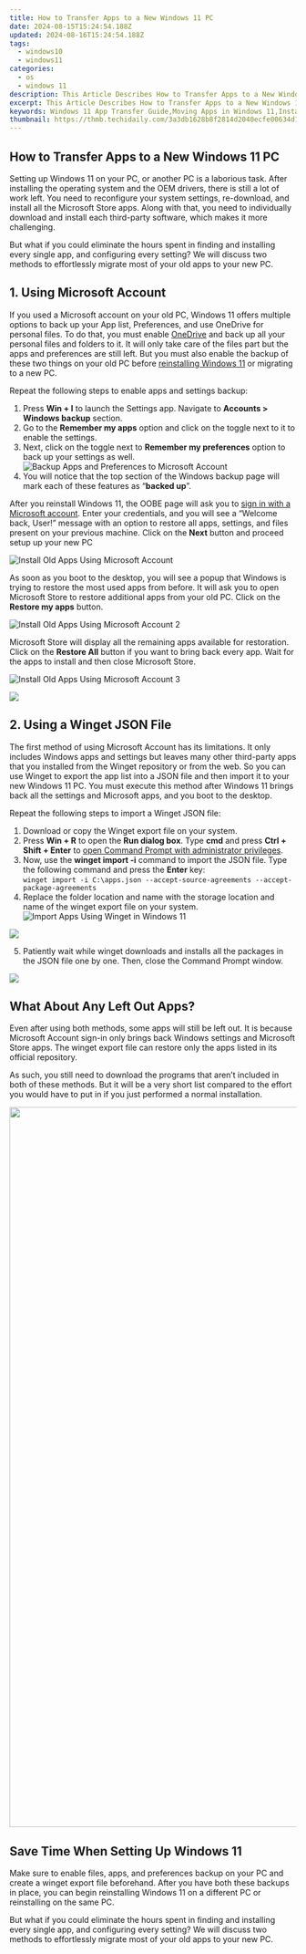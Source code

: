 ```yaml
---
title: How to Transfer Apps to a New Windows 11 PC
date: 2024-08-15T15:24:54.188Z
updated: 2024-08-16T15:24:54.188Z
tags:
  - windows10
  - windows11
categories:
  - os
  - windows 11
description: This Article Describes How to Transfer Apps to a New Windows 11 PC
excerpt: This Article Describes How to Transfer Apps to a New Windows 11 PC
keywords: Windows 11 App Transfer Guide,Moving Apps in Windows 11,Install Apps on Windows 11,Apps Migration to Windows 11 PC,Transferring Apps New Windows Laptop,Setting up Windows 11 with Apps,New PC App Setup Windows 11
thumbnail: https://thmb.techidaily.com/3a3db1628b8f2814d2040ecfe00634d164ea4b5f3058a85b825026993cb96502.jpg
---
```


## How to Transfer Apps to a New Windows 11 PC

 Setting up Windows 11 on your PC, or another PC is a laborious task. After installing the operating system and the OEM drivers, there is still a lot of work left. You need to reconfigure your system settings, re-download, and install all the Microsoft Store apps. Along with that, you need to individually download and install each third-party software, which makes it more challenging.

 But what if you could eliminate the hours spent in finding and installing every single app, and configuring every setting? We will discuss two methods to effortlessly migrate most of your old apps to your new PC.

## 1\. Using Microsoft Account

 If you used a Microsoft account on your old PC, Windows 11 offers multiple options to back up your App list, Preferences, and use OneDrive for personal files. To do that, you must enable [OneDrive](https://www.makeuseof.com/what-is-onedrive/) and back up all your personal files and folders to it. It will only take care of the files part but the apps and preferences are still left. But you must also enable the backup of these two things on your old PC before [reinstalling Windows 11](https://www.makeuseof.com/windows-11-reinstall-without-deleting-apps/) or migrating to a new PC.

 Repeat the following steps to enable apps and settings backup:

1. Press **Win + I** to launch the Settings app. Navigate to **Accounts > Windows backup** section.
2. Go to the **Remember my apps** option and click on the toggle next to it to enable the settings.
3. Next, click on the toggle next to **Remember my preferences** option to back up your settings as well.  
![Backup Apps and Preferences to Microsoft Account](https://static1.makeuseofimages.com/wordpress/wp-content/uploads/2023/05/backup-apps-and-preferences-to-microsoft-account.jpg)
4. You will notice that the top section of the Windows backup page will mark each of these features as “**backed up**”.

 After you reinstall Windows 11, the OOBE page will ask you to [sign in with a Microsoft account](https://www.makeuseof.com/windows-switch-local-account-to-microsoft-account/). Enter your credentials, and you will see a “Welcome back, User!” message with an option to restore all apps, settings, and files present on your previous machine. Click on the **Next** button and proceed setup up your new PC

![Install Old Apps Using Microsoft Account](https://static1.makeuseofimages.com/wordpress/wp-content/uploads/2023/05/install-old-apps-using-microsoft-account.jpg)

 As soon as you boot to the desktop, you will see a popup that Windows is trying to restore the most used apps from before. It will ask you to open Microsoft Store to restore additional apps from your old PC. Click on the **Restore my apps** button.

![Install Old Apps Using Microsoft Account 2](https://static1.makeuseofimages.com/wordpress/wp-content/uploads/2023/05/install-old-apps-using-microsoft-account-2.jpg)

 Microsoft Store will display all the remaining apps available for restoration. Click on the **Restore All** button if you want to bring back every app. Wait for the apps to install and then close Microsoft Store.

![Install Old Apps Using Microsoft Account 3](https://static1.makeuseofimages.com/wordpress/wp-content/uploads/2023/05/install-old-apps-using-microsoft-account-3.jpg)

<!-- affiliate ads begin -->
<a href="https://shop.copernic.com/order/checkout.php?PRODS=41033095&QTY=1&AFFILIATE=108875&CART=1"><img src="https://secure.2checkout.com/images/merchant/8d30aa96e72440759f74bd2306c1fa3d/Copernic-2023-Affiliate-728x90-Advanced-3YR.png" border="0"></a>
<!-- affiliate ads end -->
## 2\. Using a Winget JSON File

 The first method of using Microsoft Account has its limitations. It only includes Windows apps and settings but leaves many other third-party apps that you installed from the Winget repository or from the web. So you can use Winget to export the app list into a JSON file and then import it to your new Windows 11 PC. You must execute this method after Windows 11 brings back all the settings and Microsoft apps, and you boot to the desktop.

 Repeat the following steps to import a Winget JSON file:

1. Download or copy the Winget export file on your system.
2. Press **Win + R** to open the **Run dialog box**. Type **cmd** and press **Ctrl + Shift + Enter** to [open Command Prompt with administrator privileges](https://www.makeuseof.com/how-to-always-open-command-prompt-as-administrator-windows/).
3. Now, use the **winget import -i** command to import the JSON file. Type the following command and press the **Enter** key:  
`winget import -i C:\apps.json --accept-source-agreements --accept-package-agreements`
4. Replace the folder location and name with the storage location and name of the winget export file on your system.  
![Import Apps Using Winget in Windows 11](https://static1.makeuseofimages.com/wordpress/wp-content/uploads/2023/05/import-apps-using-winget-in-windows-11.jpg)
<!-- affiliate ads begin -->
<a href="https://shop.manycam.com/order/checkout.php?PRODS=17728032&QTY=1&AFFILIATE=108875&CART=1"><img src="https://secure.avangate.com/images/merchant/8230bea7d54bcdf99cdfe85cb07313d5/mcaffbanner920x120.png" border="0"></a>
<!-- affiliate ads end -->
5. Patiently wait while winget downloads and installs all the packages in the JSON file one by one. Then, close the Command Prompt window.

<!-- affiliate ads begin -->
<a href="https://store.absolute.com/order/checkout.php?PRODS=4601998&QTY=1&AFFILIATE=108875&CART=1"><img src="https://secure.avangate.com/images/merchant/ef70e26a0b5da778eda3f48014d087cd/728x90_larger-shield.jpg" border="0"></a>
<!-- affiliate ads end -->
## What About Any Left Out Apps?

 Even after using both methods, some apps will still be left out. It is because Microsoft Account sign-in only brings back Windows settings and Microsoft Store apps. The winget export file can restore only the apps listed in its official repository.

 As such, you still need to download the programs that aren’t included in both of these methods. But it will be a very short list compared to the effort you would have to put in if you just performed a normal installation.

<!-- affiliate ads begin -->
<a href="https://twopages.pxf.io/c/5597632/1873313/18544" target="_top" id="1873313"><img src="//a.impactradius-go.com/display-ad/18544-1873313" border="0" alt="" width="1080" height="1263"/></a><img height="0" width="0" src="https://imp.pxf.io/i/5597632/1873313/18544" style="position:absolute;visibility:hidden;" border="0" />
<!-- affiliate ads end -->
## Save Time When Setting Up Windows 11

 Make sure to enable files, apps, and preferences backup on your PC and create a winget export file beforehand. After you have both these backups in place, you can begin reinstalling Windows 11 on a different PC or reinstalling on the same PC.

 But what if you could eliminate the hours spent in finding and installing every single app, and configuring every setting? We will discuss two methods to effortlessly migrate most of your old apps to your new PC.



<ins class="adsbygoogle"
      style="display:block"
      data-ad-client="ca-pub-7571918770474297"
      data-ad-slot="8358498916"
      data-ad-format="auto"
      data-full-width-responsive="true"></ins>



